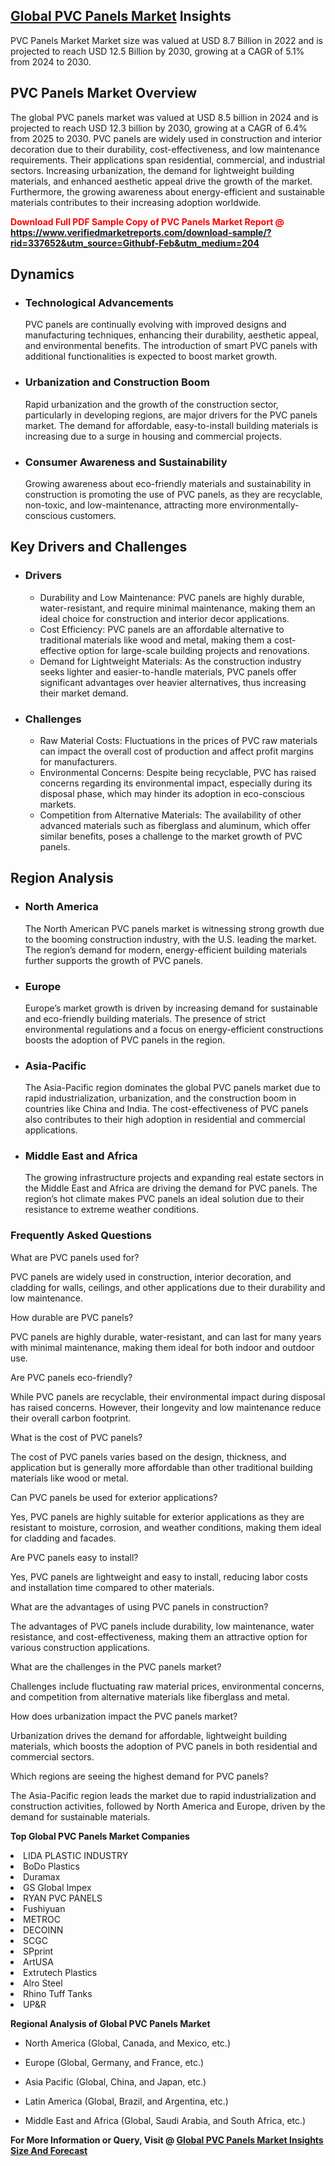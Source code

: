 <h2><a href="https://www.verifiedmarketreports.com/download-sample/?rid=337652&amp;utm_source=Githubf&amp;utm_medium=204" target="_blank">Global PVC Panels Market</a> Insights</h2><p>PVC Panels Market Market size was valued at USD 8.7 Billion in 2022 and is projected to reach USD 12.5 Billion by 2030, growing at a CAGR of 5.1% from 2024 to 2030.</p><p><h2>PVC Panels Market Overview</h2> <p>The global PVC panels market was valued at USD 8.5 billion in 2024 and is projected to reach USD 12.3 billion by 2030, growing at a CAGR of 6.4% from 2025 to 2030. PVC panels are widely used in construction and interior decoration due to their durability, cost-effectiveness, and low maintenance requirements. Their applications span residential, commercial, and industrial sectors. Increasing urbanization, the demand for lightweight building materials, and enhanced aesthetic appeal drive the growth of the market. Furthermore, the growing awareness about energy-efficient and sustainable materials contributes to their increasing adoption worldwide.</p> <p><strong><p><span class=""><span style="color: #ff0000;"><strong>Download Full PDF Sample Copy of PVC Panels Market Report</strong> @ </span><a href="https://www.verifiedmarketreports.com/download-sample/?rid=337652&amp;utm_source=Githubf-Feb&amp;utm_medium=204" target="_blank">https://www.verifiedmarketreports.com/download-sample/?rid=337652&amp;utm_source=Githubf-Feb&amp;utm_medium=204</a></span></p></strong></p> <h2>Dynamics</h2> <ul> <li><h3>Technological Advancements</h3> PVC panels are continually evolving with improved designs and manufacturing techniques, enhancing their durability, aesthetic appeal, and environmental benefits. The introduction of smart PVC panels with additional functionalities is expected to boost market growth.</li> <li><h3>Urbanization and Construction Boom</h3> Rapid urbanization and the growth of the construction sector, particularly in developing regions, are major drivers for the PVC panels market. The demand for affordable, easy-to-install building materials is increasing due to a surge in housing and commercial projects.</li> <li><h3>Consumer Awareness and Sustainability</h3> Growing awareness about eco-friendly materials and sustainability in construction is promoting the use of PVC panels, as they are recyclable, non-toxic, and low-maintenance, attracting more environmentally-conscious customers.</li> </ul> <h2>Key Drivers and Challenges</h2> <ul> <li><h3>Drivers</h3> <ul> <li>Durability and Low Maintenance: PVC panels are highly durable, water-resistant, and require minimal maintenance, making them an ideal choice for construction and interior decor applications.</li> <li>Cost Efficiency: PVC panels are an affordable alternative to traditional materials like wood and metal, making them a cost-effective option for large-scale building projects and renovations.</li> <li>Demand for Lightweight Materials: As the construction industry seeks lighter and easier-to-handle materials, PVC panels offer significant advantages over heavier alternatives, thus increasing their market demand.</li> </ul> </li> <li><h3>Challenges</h3> <ul> <li>Raw Material Costs: Fluctuations in the prices of PVC raw materials can impact the overall cost of production and affect profit margins for manufacturers.</li> <li>Environmental Concerns: Despite being recyclable, PVC has raised concerns regarding its environmental impact, especially during its disposal phase, which may hinder its adoption in eco-conscious markets.</li> <li>Competition from Alternative Materials: The availability of other advanced materials such as fiberglass and aluminum, which offer similar benefits, poses a challenge to the market growth of PVC panels.</li> </ul> </li> </ul> <h2>Region Analysis</h2> <ul> <li><h3>North America</h3> The North American PVC panels market is witnessing strong growth due to the booming construction industry, with the U.S. leading the market. The region’s demand for modern, energy-efficient building materials further supports the growth of PVC panels.</li> <li><h3>Europe</h3> Europe’s market growth is driven by increasing demand for sustainable and eco-friendly building materials. The presence of strict environmental regulations and a focus on energy-efficient constructions boosts the adoption of PVC panels in the region.</li> <li><h3>Asia-Pacific</h3> The Asia-Pacific region dominates the global PVC panels market due to rapid industrialization, urbanization, and the construction boom in countries like China and India. The cost-effectiveness of PVC panels also contributes to their high adoption in residential and commercial applications.</li> <li><h3>Middle East and Africa</h3> The growing infrastructure projects and expanding real estate sectors in the Middle East and Africa are driving the demand for PVC panels. The region’s hot climate makes PVC panels an ideal solution due to their resistance to extreme weather conditions.</li> </ul> <h3>Frequently Asked Questions</h3> <p>What are PVC panels used for?</p> <p>PVC panels are widely used in construction, interior decoration, and cladding for walls, ceilings, and other applications due to their durability and low maintenance.</p> <p>How durable are PVC panels?</p> <p>PVC panels are highly durable, water-resistant, and can last for many years with minimal maintenance, making them ideal for both indoor and outdoor use.</p> <p>Are PVC panels eco-friendly?</p> <p>While PVC panels are recyclable, their environmental impact during disposal has raised concerns. However, their longevity and low maintenance reduce their overall carbon footprint.</p> <p>What is the cost of PVC panels?</p> <p>The cost of PVC panels varies based on the design, thickness, and application but is generally more affordable than other traditional building materials like wood or metal.</p> <p>Can PVC panels be used for exterior applications?</p> <p>Yes, PVC panels are highly suitable for exterior applications as they are resistant to moisture, corrosion, and weather conditions, making them ideal for cladding and facades.</p> <p>Are PVC panels easy to install?</p> <p>Yes, PVC panels are lightweight and easy to install, reducing labor costs and installation time compared to other materials.</p> <p>What are the advantages of using PVC panels in construction?</p> <p>The advantages of PVC panels include durability, low maintenance, water resistance, and cost-effectiveness, making them an attractive option for various construction applications.</p> <p>What are the challenges in the PVC panels market?</p> <p>Challenges include fluctuating raw material prices, environmental concerns, and competition from alternative materials like fiberglass and metal.</p> <p>How does urbanization impact the PVC panels market?</p> <p>Urbanization drives the demand for affordable, lightweight building materials, which boosts the adoption of PVC panels in both residential and commercial sectors.</p> <p>Which regions are seeing the highest demand for PVC panels?</p> <p>The Asia-Pacific region leads the market due to rapid industrialization and construction activities, followed by North America and Europe, driven by the demand for sustainable materials.</p> </p><p><strong>Top Global PVC Panels Market Companies</strong></p><div data-test-id=""><p><li>LIDA PLASTIC INDUSTRY</li><li> BoDo Plastics</li><li> Duramax</li><li> GS Global Impex</li><li> RYAN PVC PANELS</li><li> Fushiyuan</li><li> METROC</li><li> DECOINN</li><li> SCGC</li><li> SPprint</li><li> ArtUSA</li><li> Extrutech Plastics</li><li> Alro Steel</li><li> Rhino Tuff Tanks</li><li> UP&R</li></p><div><strong>Regional Analysis of&nbsp;Global PVC Panels Market</strong></div><ul><li dir="ltr"><p dir="ltr">North America&nbsp;(Global, Canada, and Mexico, etc.)</p></li><li dir="ltr"><p dir="ltr">Europe (Global, Germany, and France, etc.)</p></li><li dir="ltr"><p dir="ltr">Asia Pacific&nbsp;(Global, China, and Japan, etc.)</p></li><li dir="ltr"><p dir="ltr">Latin America&nbsp;(Global, Brazil, and Argentina, etc.)</p></li><li dir="ltr">Middle East and Africa&nbsp;(Global, Saudi Arabia, and South Africa, etc.)</li></ul><p><strong>For More Information or Query, Visit @&nbsp;</strong><strong><a href="https://www.verifiedmarketreports.com/product/pvc-panels-market/?utm_source=Githubf&amp;utm_medium=204" target="_blank">Global PVC Panels Market Insights Size And Forecast</a></strong></p></div>
